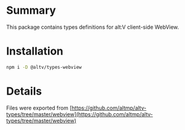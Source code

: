 # Summary
This package contains types definitions for alt:V client-side WebView.

# Installation

```bash
npm i -D @altv/types-webview
```

# Details
Files were exported from [https://github.com/altmp/altv-types/tree/master/webview](https://github.com/altmp/altv-types/tree/master/webview)
